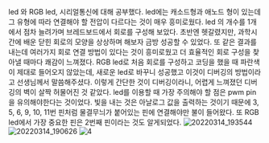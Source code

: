 led 와 RGB led, 시리얼통신에 대해 공부했다. 
led에는 캐소드형과 애노드 형이 있는데 그 유형에 따라 연결해야 할 전압이 다르다는 것이 매우 흥미로웠다.
led 의 개수를 1개에서 점차 늘려가며 브레드보드에서 회로를 구성해 보았다.
초반엔 헷갈렸지만, 과학시간에 배운 닫힌 회로의 모양을 상상하며 해보자 금방 성공할 수 있었다. 
또 같은 결과를 내는데 여러가지 회로 연결 방법이 있다는 것이 흥미로웠고 더 효율적인 회로 구성을 찾아낼 때마다 쾌감이 느껴졌다.
RGB led로 처음 회로를 구성하고 코딩을 했을 때 파란색이 제대로 들어오지 않았는데, 새로운 led로 바꾸니 성공했고 이것이 디버깅의 방법이라고 선생님께서 말씀해주셨다. 
이렇게 간단한 것이 디버깅이라니, 어렵게 느껴졌던 디버깅의 벽이 살짝 허물어진 것 같았다.
led를 이용할 때 가장 주의해야 할 점은 pwm pin을 유의해야한다는 것이었다. 
빛을 내는 것은 아날로그 값을 출력하는 것이기 때문에 3, 5, 6, 9, 10, 11번 핀처럼 물결무늬가 붙어있는 핀에 연결해야만 불이 들어왔다. 또 RGB led에서 가장 중요한 핀은 2번째 핀이라는 것도 알게되었다.
![20220314_193544](https://user-images.githubusercontent.com/76214070/167429005-6d51603c-51f1-4c74-aea2-fbde4ba27001.jpg)
![20220314_190626](https://user-images.githubusercontent.com/76214070/167429079-16bbe9bd-dd2e-4417-92b5-a8ba47d8d3c6.jpg)
![4](https://user-images.githubusercontent.com/76214070/173285322-96a80a9b-284e-4ec8-84e1-6b33de816f65.PNG)
